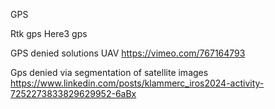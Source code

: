 GPS

Rtk gps
Here3 gps

GPS denied solutions UAV
https://vimeo.com/767164793

Gps denied via segmentation of satellite images
https://www.linkedin.com/posts/klammerc_iros2024-activity-7252273833829629952-6aBx